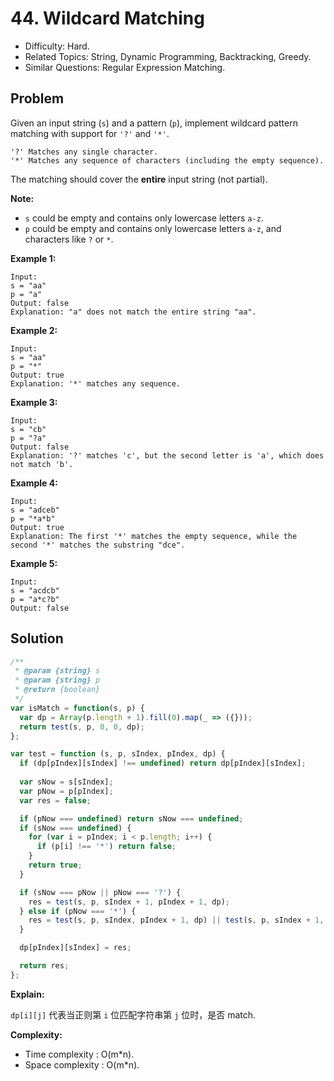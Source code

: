 # 44. Wildcard Matching

- Difficulty: Hard.
- Related Topics: String, Dynamic Programming, Backtracking, Greedy.
- Similar Questions: Regular Expression Matching.

## Problem

Given an input string (```s```) and a pattern (```p```), implement wildcard pattern matching with support for ```'?'``` and ```'*'```.

```
'?' Matches any single character.
'*' Matches any sequence of characters (including the empty sequence).
```

The matching should cover the **entire** input string (not partial).

**Note:**

- ```s``` could be empty and contains only lowercase letters ```a-z```.
- ```p``` could be empty and contains only lowercase letters ```a-z```, and characters like ```?``` or ```*```.

**Example 1:**

```
Input:
s = "aa"
p = "a"
Output: false
Explanation: "a" does not match the entire string "aa".
```

**Example 2:**

```
Input:
s = "aa"
p = "*"
Output: true
Explanation: '*' matches any sequence.
```

**Example 3:**

```
Input:
s = "cb"
p = "?a"
Output: false
Explanation: '?' matches 'c', but the second letter is 'a', which does not match 'b'.
```

**Example 4:**

```
Input:
s = "adceb"
p = "*a*b"
Output: true
Explanation: The first '*' matches the empty sequence, while the second '*' matches the substring "dce".
```

**Example 5:**

```
Input:
s = "acdcb"
p = "a*c?b"
Output: false
```

## Solution

```javascript
/**
 * @param {string} s
 * @param {string} p
 * @return {boolean}
 */
var isMatch = function(s, p) {
  var dp = Array(p.length + 1).fill(0).map(_ => ({}));
  return test(s, p, 0, 0, dp);
};

var test = function (s, p, sIndex, pIndex, dp) {
  if (dp[pIndex][sIndex] !== undefined) return dp[pIndex][sIndex];
  
  var sNow = s[sIndex];
  var pNow = p[pIndex];
  var res = false;

  if (pNow === undefined) return sNow === undefined;
  if (sNow === undefined) {
    for (var i = pIndex; i < p.length; i++) {
      if (p[i] !== '*') return false;
    }
    return true;
  }

  if (sNow === pNow || pNow === '?') {
    res = test(s, p, sIndex + 1, pIndex + 1, dp);
  } else if (pNow === '*') {
    res = test(s, p, sIndex, pIndex + 1, dp) || test(s, p, sIndex + 1, pIndex + 1, dp) || test(s, p, sIndex + 1, pIndex, dp);
  }

  dp[pIndex][sIndex] = res;

  return res;
};
```

**Explain:**

`dp[i][j]` 代表当正则第 `i` 位匹配字符串第 `j` 位时，是否 match.

**Complexity:**

* Time complexity : O(m*n).
* Space complexity : O(m*n).
